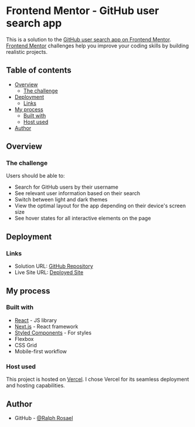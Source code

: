 # Frontend Mentor - GitHub user search app

This is a solution to the [GitHub user search app on Frontend Mentor](https://www.frontendmentor.io/challenges/github-user-search-app-Q09YOgaH6). [Frontend Mentor](https://www.frontendmentor.io) challenges help you improve your coding skills by building realistic projects.

## Table of contents

- [Overview](#overview)
  - [The challenge](#the-challenge)
- [Deployment](#deployment)
  - [Links](#links)
- [My process](#my-process)
  - [Built with](#built-with)
  - [Host used](#host-used)
- [Author](#author)

## Overview

### The challenge

Users should be able to:

- Search for GitHub users by their username
- See relevant user information based on their search
- Switch between light and dark themes
- View the optimal layout for the app depending on their device's screen size
- See hover states for all interactive elements on the page

## Deployment

### Links

- Solution URL: [GitHub Repository](https://github.com/coder-ralph/devfinder)
- Live Site URL: [Deployed Site](https://devfinder-mu.vercel.app/)

## My process

### Built with

- [React](https://reactjs.org/) - JS library
- [Next.js](https://nextjs.org/) - React framework
- [Styled Components](https://styled-components.com/) - For styles
- Flexbox
- CSS Grid
- Mobile-first workflow

### Host used

This project is hosted on [Vercel](https://vercel.com/). I chose Vercel for its seamless deployment and hosting capabilities.

## Author

- GitHub - [@Ralph Rosael](https://github.com/coder-ralph)
